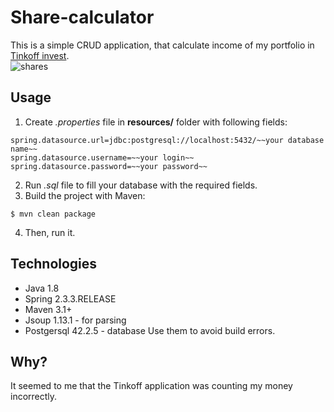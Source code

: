 # Share-calculator <br/>
This is a simple CRUD application, that calculate income of my portfolio in [Tinkoff invest](https://www.tinkoff.ru/invest/).  
![shares](https://user-images.githubusercontent.com/54303323/97119312-62dd6180-1720-11eb-882e-0f8cc257f4b7.png)
## Usage
1. Create *.properties* file in **resources/** folder with following fields:
```
spring.datasource.url=jdbc:postgresql://localhost:5432/~~your database name~~
spring.datasource.username=~~your login~~
spring.datasource.password=~~your password~~ 
```
2. Run *.sql* file to fill your database with the required fields.
3. Build the project with Maven:
```
$ mvn clean package
```
4. Then, run it.
## Technologies 
- Java 1.8
- Spring 2.3.3.RELEASE
- Maven 3.1+
- Jsoup 1.13.1 - for parsing
- Postgersql 42.2.5 - database
Use them to avoid build errors.
## Why?
It seemed to me that the Tinkoff application was counting my money incorrectly.
